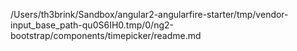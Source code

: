 /Users/th3brink/Sandbox/angular2-angularfire-starter/tmp/vendor-input_base_path-qu0S6IH0.tmp/0/ng2-bootstrap/components/timepicker/readme.md